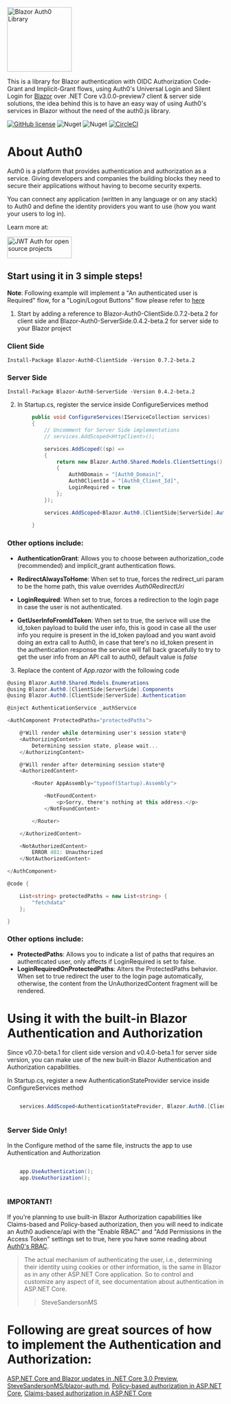 

<img src="https://raw.githubusercontent.com/Pegazux/Blazor.Auth0/master/src/Blazor.Auth0.ClientSide/icon.png" height="150" alt="Blazor Auth0 Library"/>

This is a library for Blazor authentication with OIDC Authorization Code-Grant and Implicit-Grant flows, using Auth0's Universal Login and Silent Login for [Blazor](http://blazor.net) over .NET Core v3.0.0-preview7 client & server side solutions, the idea behind this is to have an easy way of using Auth0's services in Blazor without the need of the auth0.js library.

[![GitHub license](https://img.shields.io/github/license/Pegazux/Blazor.Auth0?color=blue)](https://github.com/Pegazux/Blazor.Auth0/blob/master/LICENSE)
![Nuget](https://img.shields.io/nuget/v/Blazor-Auth0-ServerSide?color=green&label=Nuget%3A%20Blazor-Auth0-ServerSide)
![Nuget](https://img.shields.io/nuget/v/Blazor-Auth0-ClientSide?color=green&label=Nuget%3A%20Blazor-Auth0-Clientside)
[![CircleCI](https://circleci.com/gh/kiksen1987/Blazor.Auth0.svg?style=svg)](https://circleci.com/gh/kiksen1987/Blazor.Auth0)

# About Auth0

Auth0 is a platform that provides authentication and authorization as a service. Giving developers and companies the building blocks they need to secure their applications without having to become security experts.

You can connect any application (written in any language or on any stack) to Auth0 and define the identity providers you want to use (how you want your users to log in).

Learn more at:

[<img width="150" height="50" alt="JWT Auth for open source projects" src="https://cdn.auth0.com/oss/badges/a0-badge-dark.png">](https://auth0.com/?utm_source=oss&utm_medium=gp&utm_campaign=oss)


## Start using it in 3 simple steps!

**Note**: Following example will implement a "An authenticated user is Required" flow, for a "Login/Logout Buttons" flow please refer to [here](https://github.com/Pegazux/Blazor.Auth0/tree/master/examples/Blazor.Auth0.Examples.ServerSide)

1) Start by adding a reference to Blazor-Auth0-ClientSide.0.7.2-beta.2 for client side and Blazor-Auth0-ServerSide.0.4.2-beta.2 for server side to your Blazor project

### Client Side

```
Install-Package Blazor-Auth0-ClientSide -Version 0.7.2-beta.2
````

### Server Side

```
Install-Package Blazor-Auth0-ServerSide -Version 0.4.2-beta.2
````


2) In Startup.cs, register the service inside ConfigureServices method


```C#
        public void ConfigureServices(IServiceCollection services)
        {
            // Uncomment for Server Side implementations
            // services.AddScoped<HttpClient>();

            services.AddScoped((sp) =>
            {
                return new Blazor.Auth0.Shared.Models.ClientSettings()
                {
                    Auth0Domain = "[Auth0_Domain]",
                    Auth0ClientId = "[Auth0_Client_Id]",
					LoginRequired = true
                };
            });

            services.AddScoped<Blazor.Auth0.[ClientSide|ServerSide].Authentication.AuthenticationService>();
			
        }
```

### Other options include:

* **AuthenticationGrant**:  Allows you to choose between authorization_code (recommended) and implicit_grant authentication flows.

* **RedirectAlwaysToHome**: When set to true, forces the redirect_uri param to be the home path, this value overrides *Auth0RedirectUri*

* **LoginRequired**: When set to true, forces a redirection to the login page in case the user is not authenticated.

* **GetUserInfoFromIdToken**: When set to true, the serivce will use the id_token payload to build the user info, this is good in case all the user info you require is present in the id_token payload and you want avoid doing an extra call to Auth0, in case that tere's no id_token present in the authentication response the service will fall back gracefully to try to get the user info from an API call to auth0, default value is *false*



3) Replace the content of *App.razor* with the following code


```C#
@using Blazor.Auth0.Shared.Models.Enumerations
@using Blazor.Auth0.[ClientSide|ServerSide].Components
@using Blazor.Auth0.[ClientSide|ServerSide].Authentication

@inject AuthenticationService _authService

<AuthComponent ProtectedPaths="protectedPaths">

	@*Will render while determining user's session state*@
	<AuthorizingContent>
		Determining session state, please wait...
	</AuthorizingContent>

	@*Will render after determining session state*@
	<AuthorizedContent>

		<Router AppAssembly="typeof(Startup).Assembly">

			<NotFoundContent>
				<p>Sorry, there's nothing at this address.</p>
			</NotFoundContent>

		</Router>

	</AuthorizedContent>

	<NotAuthorizedContent>
		ERROR 401: Unauthorized
	</NotAuthorizedContent>

</AuthComponent>

@code {

    List<string> protectedPaths = new List<string> {
        "fetchdata"
    };

}
```

### Other options include:

* **ProtectedPaths**:  Allows you to indicate a list of paths that requires an authenticated user, only affects if LoginRequired is set to false.
* **LoginRequiredOnProtectedPaths**:  Alters the ProtectedPaths behavior. When set to true redirect the user to the login page automatically, otherwise, the content from the UnAuthorizedContent fragment will be rendered.


# Using it with the built-in Blazor Authentication and Authorization

Since v0.7.0-beta.1 for client side version and v0.4.0-beta.1 for server side version, you can make use of the new built-in Blazor Authentication and Authorization capabilities.

In Startup.cs, register a new AuthenticationStateProvider service inside ConfigureServices method

```C#

	services.AddScoped<AuthenticationStateProvider, Blazor.Auth0.[ClientSide|ServerSide].Authentication.AuthenticationStateProvider>();		
	
```

### Server Side Only!

In the Configure method of the same file, instructs the app to use Authentication and Authorization

```C#

	app.UseAuthentication();
	app.UseAuthorization();
	
```

### IMPORTANT!

If you're planning to use built-in Blazor Authorization capabilities like Claims-based and Policy-based authorization, then you will need to indicate an Auth0 audience/api with the "Enable RBAC" and "Add Permissions in the Access Token" settings set to true, here you have some reading about [Auth0's RBAC](https://auth0.com/docs/authorization/concepts/rbac).



> The actual mechanism of authenticating the user, i.e., determining their identity using cookies or other information, is the same in Blazor as in any other ASP.NET Core application. So to control and customize any aspect of it, see documentation about authentication in ASP.NET Core.
>> SteveSandersonMS

# Following are great sources of how to implement the Authentication and Authorization:

[ASP.NET Core and Blazor updates in .NET Core 3.0 Preview](https://devblogs.microsoft.com/aspnet/asp-net-core-and-blazor-updates-in-net-core-3-0-preview-6/),
[SteveSandersonMS/blazor-auth.md](https://gist.github.com/SteveSandersonMS/175a08dcdccb384a52ba760122cd2eda),
[Policy-based authorization in ASP.NET Core](https://docs.microsoft.com/en-us/aspnet/core/security/authorization/policies?view=aspnetcore-3.0),
[Claims-based authorization in ASP.NET Core](https://docs.microsoft.com/en-us/aspnet/core/security/authorization/claims?view=aspnetcore-3.0)

